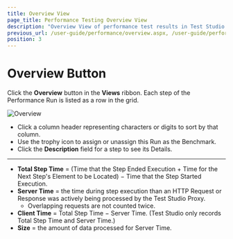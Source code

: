```yaml
---
title: Overview View
page_title: Performance Testing Overview View
description: "Overview View of performance test results in Test Studio."
previous_url: /user-guide/performance/overview.aspx, /user-guide/performance/overview
position: 3
---
```

# Overview Button

Click the **Overview** button in the **Views** ribbon. Each step of the Performance Run is listed as a row in the grid.

![Overview][1]

- Click a column header representing characters or digits to sort by that column.
- Use the trophy icon to assign or unassign this Run as the Benchmark. 
- Click the **Description** field for a step to see its Details. 

---

- **Total Step Time** = (Time that the Step Ended Execution + Time for the Next Step's Element to be Located) − Time that the Step Started Execution.
- **Server Time** = the time during step execution than an HTTP Request or Response was actively being processed by the Test Studio Proxy. 
  - Overlapping requests are not counted twice.
- **Client Time** = Total Step Time − Server Time. (Test Studio only records Total Step Time and Server Time.)
- **Size** = the amount of data processed for Server Time.


[1]: /img/features/testing-types/performance-testing/overview-button/fig1.png
